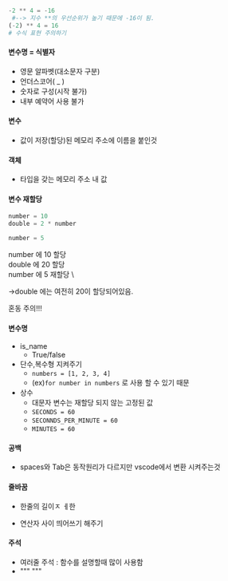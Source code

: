 ```python
-2 ** 4 = -16 
 #--> 지수 **의 우선순위가 높기 때문에 -16이 됨.
(-2) ** 4 = 16
# 수식 표현 주의하기
```

#### 변수명 = 식별자
- 영문 알파벳(대소문자 구분) 
- 언더스코어( _ ) 
- 숫자로 구성(시작 불가)
- 내부 예약어 사용 불가

#### 변수 
- 값이 저장(할당)된 메모리 주소에 이름을 붙인것

#### 객체 
- 타입을 갖는 메모리 주소 내 값

#### 변수 재할당

```python
number = 10
double = 2 * number 

number = 5
```
number 에 10 할당 \
double 에 20 할당 \
number 에 5 재할당 \

->double 에는 여전히 20이 할당되어있음.

혼동 주의!!!


#### 변수명

- is_name
  - True/false
- 단수,복수형 지켜주기
  - `numbers = [1, 2, 3, 4]`
  - (ex)`for number in numbers` 로 사용 할 수 있기 때문
- 상수
  - 대문자 변수는 재할당 되지 않는 고정된 값 
  - `SECONDS = 60`
  - `SECONNDS_PER_MINUTE = 60`
  - `MINUTES = 60`

#### 공백
- spaces와 Tab은 동작원리가 다르지만 vscode에서 변환 시켜주는것

#### 줄바꿈
- 한줄의 길이ㅈ ㅔ한


- 연산자 사이 띄어쓰기 해주기


#### 주석
- 여러줄 주석 : 함수를 설명할때 많이 사용함 
-  """
    """